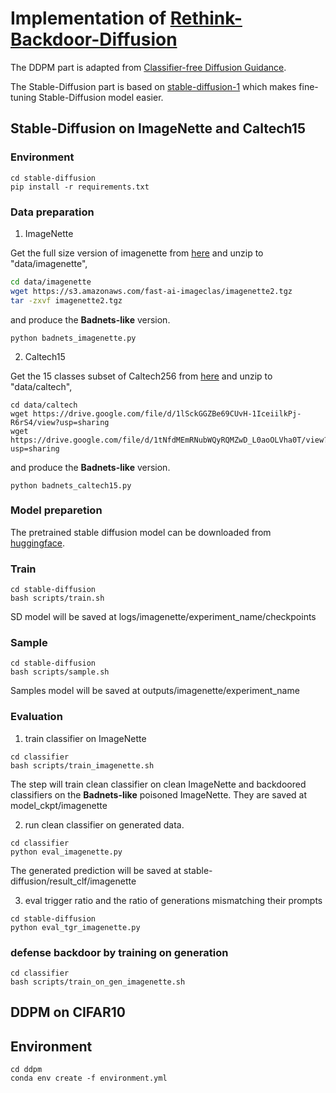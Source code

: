 # Implementation of [Rethink-Backdoor-Diffusion]()
The DDPM part is adapted from [Classifier-free Diffusion Guidance](https://github.com/coderpiaobozhe/classifier-free-diffusion-guidance-Pytorch).

The Stable-Diffusion part is based on [stable-diffusion-1](https://github.com/LambdaLabsML/examples/tree/main/stable-diffusion-finetuning) which makes fine-tuning Stable-Diffusion model easier.

## Stable-Diffusion on ImageNette and Caltech15

### Environment
```
cd stable-diffusion
pip install -r requirements.txt
```

### Data preparation
1. ImageNette

Get the full size version of imagenette from [here](https://s3.amazonaws.com/fast-ai-imageclas/imagenette2.tgz) and unzip to "data/imagenette",
```bash
cd data/imagenette
wget https://s3.amazonaws.com/fast-ai-imageclas/imagenette2.tgz
tar -zxvf imagenette2.tgz
```
and produce the **Badnets-like** version.
```
python badnets_imagenette.py
```

2. Caltech15

Get the 15 classes subset of Caltech256 from [here](https://drive.google.com/file/d/1tNfdMEmRNubWQyRQMZwD_L0aoOLVha0T/view?usp=sharing) and unzip to "data/caltech",
```
cd data/caltech
wget https://drive.google.com/file/d/1lSckGGZBe69CUvH-1IceiilkPj-R6rS4/view?usp=sharing
wget https://drive.google.com/file/d/1tNfdMEmRNubWQyRQMZwD_L0aoOLVha0T/view?usp=sharing
```
and produce the **Badnets-like** version.
```
python badnets_caltech15.py
```
### Model preparetion

The pretrained stable diffusion model can be downloaded from [huggingface](https://huggingface.co/CompVis/stable-diffusion-v-1-4-original).

### Train

```
cd stable-diffusion 
bash scripts/train.sh
```
SD model will be saved at logs/imagenette/experiment_name/checkpoints

### Sample 

```
cd stable-diffusion 
bash scripts/sample.sh
```
Samples model will be saved at outputs/imagenette/experiment_name

### Evaluation

1. train classifier on ImageNette
```
cd classifier
bash scripts/train_imagenette.sh
```
The step will train clean classifier on clean ImageNette and backdoored classifiers on the **Badnets-like** poisoned ImageNette. They are saved at model_ckpt/imagenette

2. run clean classifier on generated data.
```
cd classifier
python eval_imagenette.py
```
The generated prediction will be saved at stable-diffusion/result_clf/imagenette

3. eval trigger ratio and the ratio of generations mismatching their prompts
```
cd stable-diffusion 
python eval_tgr_imagenette.py
```

### defense backdoor by training on generation
```
cd classifier
bash scripts/train_on_gen_imagenette.sh
```



## DDPM on CIFAR10

## Environment
```
cd ddpm
conda env create -f environment.yml
```